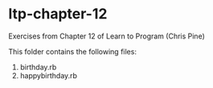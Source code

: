 # ltp-chapter-12
Exercises from Chapter 12 of Learn to Program (Chris Pine)

This folder contains the following files:
1. birthday.rb
2. happybirthday.rb
